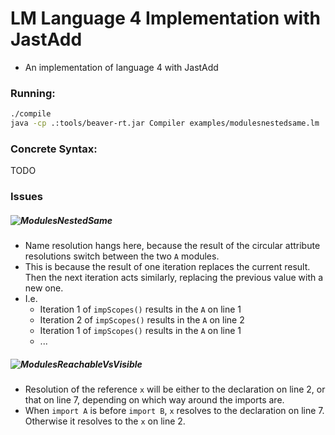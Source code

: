 # LM Language 4 Implementation with JastAdd
- An implementation of language 4 with JastAdd

### Running:
```bash
./compile
java -cp .:tools/beaver-rt.jar Compiler examples/modulesnestedsame.lm
```

### Concrete Syntax:
TODO

### Issues

##### ![ModulesNestedSame](examples/ModulesNestedSame.lm)
- Name resolution hangs here, because the result of the circular attribute resolutions switch between the two `A` modules.
- This is because the result of one iteration replaces the current result. Then the next iteration acts similarly, replacing the previous value with a new one.
- I.e.
  - Iteration 1 of `impScopes()` results in the `A` on line 1
  - Iteration 2 of `impScopes()` results in the `A` on line 2
  - Iteration 1 of `impScopes()` results in the `A` on line 1
  - ...

##### ![ModulesReachableVsVisible](examples/ModulesReachableVsVisible.lm)
- Resolution of the reference `x` will be either to the declaration on line 2, or that on line 7, depending on which way around the imports are.
- When `import A` is before `import B`, `x` resolves to the declaration on line 7. Otherwise it resolves to the `x` on line 2.
